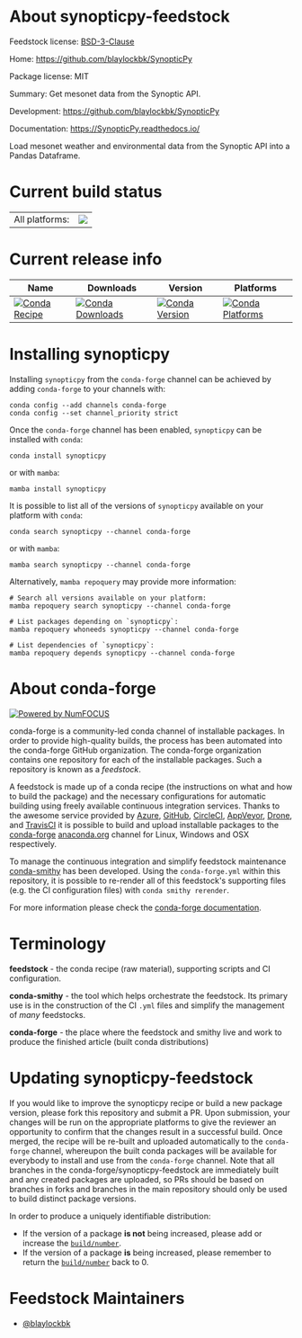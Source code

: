 About synopticpy-feedstock
==========================

Feedstock license: [BSD-3-Clause](https://github.com/conda-forge/synopticpy-feedstock/blob/main/LICENSE.txt)

Home: https://github.com/blaylockbk/SynopticPy

Package license: MIT

Summary: Get mesonet data from the Synoptic API.

Development: https://github.com/blaylockbk/SynopticPy

Documentation: https://SynopticPy.readthedocs.io/

Load mesonet weather and environmental data from the Synoptic API into a
Pandas Dataframe.


Current build status
====================


<table><tr><td>All platforms:</td>
    <td>
      <a href="https://dev.azure.com/conda-forge/feedstock-builds/_build/latest?definitionId=18997&branchName=main">
        <img src="https://dev.azure.com/conda-forge/feedstock-builds/_apis/build/status/synopticpy-feedstock?branchName=main">
      </a>
    </td>
  </tr>
</table>

Current release info
====================

| Name | Downloads | Version | Platforms |
| --- | --- | --- | --- |
| [![Conda Recipe](https://img.shields.io/badge/recipe-synopticpy-green.svg)](https://anaconda.org/conda-forge/synopticpy) | [![Conda Downloads](https://img.shields.io/conda/dn/conda-forge/synopticpy.svg)](https://anaconda.org/conda-forge/synopticpy) | [![Conda Version](https://img.shields.io/conda/vn/conda-forge/synopticpy.svg)](https://anaconda.org/conda-forge/synopticpy) | [![Conda Platforms](https://img.shields.io/conda/pn/conda-forge/synopticpy.svg)](https://anaconda.org/conda-forge/synopticpy) |

Installing synopticpy
=====================

Installing `synopticpy` from the `conda-forge` channel can be achieved by adding `conda-forge` to your channels with:

```
conda config --add channels conda-forge
conda config --set channel_priority strict
```

Once the `conda-forge` channel has been enabled, `synopticpy` can be installed with `conda`:

```
conda install synopticpy
```

or with `mamba`:

```
mamba install synopticpy
```

It is possible to list all of the versions of `synopticpy` available on your platform with `conda`:

```
conda search synopticpy --channel conda-forge
```

or with `mamba`:

```
mamba search synopticpy --channel conda-forge
```

Alternatively, `mamba repoquery` may provide more information:

```
# Search all versions available on your platform:
mamba repoquery search synopticpy --channel conda-forge

# List packages depending on `synopticpy`:
mamba repoquery whoneeds synopticpy --channel conda-forge

# List dependencies of `synopticpy`:
mamba repoquery depends synopticpy --channel conda-forge
```


About conda-forge
=================

[![Powered by
NumFOCUS](https://img.shields.io/badge/powered%20by-NumFOCUS-orange.svg?style=flat&colorA=E1523D&colorB=007D8A)](https://numfocus.org)

conda-forge is a community-led conda channel of installable packages.
In order to provide high-quality builds, the process has been automated into the
conda-forge GitHub organization. The conda-forge organization contains one repository
for each of the installable packages. Such a repository is known as a *feedstock*.

A feedstock is made up of a conda recipe (the instructions on what and how to build
the package) and the necessary configurations for automatic building using freely
available continuous integration services. Thanks to the awesome service provided by
[Azure](https://azure.microsoft.com/en-us/services/devops/), [GitHub](https://github.com/),
[CircleCI](https://circleci.com/), [AppVeyor](https://www.appveyor.com/),
[Drone](https://cloud.drone.io/welcome), and [TravisCI](https://travis-ci.com/)
it is possible to build and upload installable packages to the
[conda-forge](https://anaconda.org/conda-forge) [anaconda.org](https://anaconda.org/)
channel for Linux, Windows and OSX respectively.

To manage the continuous integration and simplify feedstock maintenance
[conda-smithy](https://github.com/conda-forge/conda-smithy) has been developed.
Using the ``conda-forge.yml`` within this repository, it is possible to re-render all of
this feedstock's supporting files (e.g. the CI configuration files) with ``conda smithy rerender``.

For more information please check the [conda-forge documentation](https://conda-forge.org/docs/).

Terminology
===========

**feedstock** - the conda recipe (raw material), supporting scripts and CI configuration.

**conda-smithy** - the tool which helps orchestrate the feedstock.
                   Its primary use is in the construction of the CI ``.yml`` files
                   and simplify the management of *many* feedstocks.

**conda-forge** - the place where the feedstock and smithy live and work to
                  produce the finished article (built conda distributions)


Updating synopticpy-feedstock
=============================

If you would like to improve the synopticpy recipe or build a new
package version, please fork this repository and submit a PR. Upon submission,
your changes will be run on the appropriate platforms to give the reviewer an
opportunity to confirm that the changes result in a successful build. Once
merged, the recipe will be re-built and uploaded automatically to the
`conda-forge` channel, whereupon the built conda packages will be available for
everybody to install and use from the `conda-forge` channel.
Note that all branches in the conda-forge/synopticpy-feedstock are
immediately built and any created packages are uploaded, so PRs should be based
on branches in forks and branches in the main repository should only be used to
build distinct package versions.

In order to produce a uniquely identifiable distribution:
 * If the version of a package **is not** being increased, please add or increase
   the [``build/number``](https://docs.conda.io/projects/conda-build/en/latest/resources/define-metadata.html#build-number-and-string).
 * If the version of a package **is** being increased, please remember to return
   the [``build/number``](https://docs.conda.io/projects/conda-build/en/latest/resources/define-metadata.html#build-number-and-string)
   back to 0.

Feedstock Maintainers
=====================

* [@blaylockbk](https://github.com/blaylockbk/)


